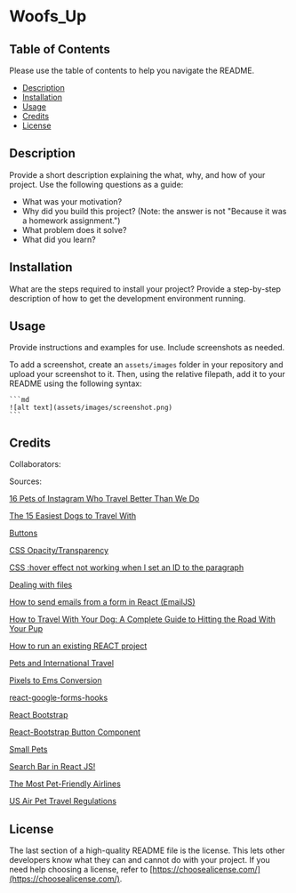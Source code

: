 # Woofs_Up

## Table of Contents 

Please use the table of contents to help you navigate the README.

- [Description](#description)
- [Installation](#installation)
- [Usage](#usage)
- [Credits](#credits)
- [License](#license)

## Description

Provide a short description explaining the what, why, and how of your project. Use the following questions as a guide:

- What was your motivation?
- Why did you build this project? (Note: the answer is not "Because it was a homework assignment.")
- What problem does it solve?
- What did you learn?



## Installation

What are the steps required to install your project? Provide a step-by-step description of how to get the development environment running.

## Usage

Provide instructions and examples for use. Include screenshots as needed.

To add a screenshot, create an `assets/images` folder in your repository and upload your screenshot to it. Then, using the relative filepath, add it to your README using the following syntax:

    ```md
    ![alt text](assets/images/screenshot.png)
    ```

## Credits

Collaborators:


Sources:

[16 Pets of Instagram Who Travel Better Than We Do](https://www.cntraveler.com/galleries/2015-11-10/7-pets-of-instagram-who-travel-better-than-we-do)

[The 15 Easiest Dogs to Travel With](https://www.newsweek.com/easiest-dogs-travel-terrier-retriever-1615584)

[Buttons](https://react-bootstrap.github.io/components/buttons/)

[CSS Opacity/Transparency](https://www.w3schools.com/css/css_image_transparency.asp)

[CSS :hover effect not working when I set an ID to the paragraph](https://stackoverflow.com/questions/21705058/css-hover-effect-not-working-when-i-set-an-id-to-the-paragraph)

[Dealing with files](https://developer.mozilla.org/en-US/docs/Learn/Getting_started_with_the_web/Dealing_with_files)

[How to send emails from a form in React (EmailJS)](https://medium.com/geekculture/how-to-send-emails-from-a-form-in-react-emailjs-6cdd21bb4190)

[How to Travel With Your Dog: A Complete Guide to Hitting the Road With Your Pup](https://be.chewy.com/how-to-travel-with-your-dog-a-complete-guide-to-hitting-the-road-with-your-pup-2/?gclid=CjwKCAjwtKmaBhBMEiwAyINuwJ3pCtt84IeEGNc80_cOnM5oe2b0baHjuKuycUq4GtqwXoPONwx0gRoCGEcQAvD_BwE)

[How to run an existing REACT project](https://stackoverflow.com/questions/66004216/how-to-run-an-existing-react-project)

[Pets and International Travel](https://www.state.gov/pets-and-international-travel/)

[Pixels to Ems Conversion](https://www.w3schools.com/tags/ref_pxtoemconversion.asp)

[react-google-forms-hooks](https://www.npmjs.com/package/react-google-forms-hooks)

[React Bootstrap](https://react-bootstrap.github.io/getting-started/introduction)

[React-Bootstrap Button Component](https://www.geeksforgeeks.org/react-bootstrap-button-component/)

[Small Pets](https://www.tsa.gov/travel/security-screening/whatcanibring/items/small-pets)

[Search Bar in React JS!](https://dev.to/salehmubashar/search-bar-in-react-js-545l)

[The Most Pet-Friendly Airlines](https://www.nerdwallet.com/article/travel/most-pet-friendly-airlines)

[US Air Pet Travel Regulations](https://www.bringfido.com/travel/us_regulations/)

## License

The last section of a high-quality README file is the license. This lets other developers know what they can and cannot do with your project. If you need help choosing a license, refer to [https://choosealicense.com/](https://choosealicense.com/).




